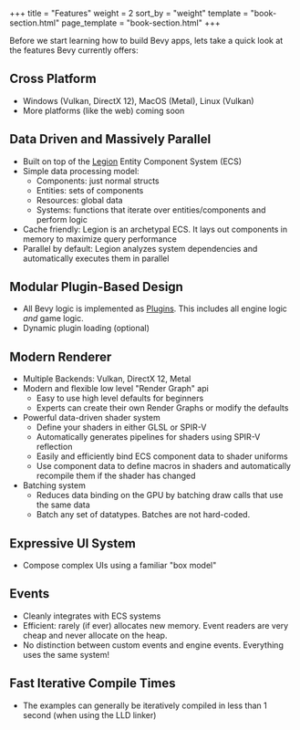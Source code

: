 +++
title = "Features"
weight = 2
sort_by = "weight"
template = "book-section.html"
page_template = "book-section.html"
+++

Before we start learning how to build Bevy apps, lets take a quick look at the features Bevy currently offers:

## Cross Platform

* Windows (Vulkan, DirectX 12), MacOS (Metal), Linux (Vulkan)
* More platforms (like the web) coming soon

## Data Driven and Massively Parallel

* Built on top of the <a href="https://github.com/TomGillen/legion" target="_blank">Legion</a> Entity Component System (ECS)
* Simple data processing model:
    * Components: just normal structs
    * Entities: sets of components
    * Resources: global data
    * Systems: functions that iterate over entities/components and perform logic
* Cache friendly: Legion is an archetypal ECS. It lays out components in memory to maximize query performance
* Parallel by default: Legion analyzes system dependencies and automatically executes them in parallel

## Modular Plugin-Based Design

* All Bevy logic is implemented as [Plugins](/learn/book/getting-started/plugins). This includes all engine logic _and_ game logic.
* Dynamic plugin loading (optional)

## Modern Renderer

* Multiple Backends: Vulkan, DirectX 12, Metal
* Modern and flexible low level "Render Graph" api
    * Easy to use high level defaults for beginners 
    * Experts can create their own Render Graphs or modify the defaults
* Powerful data-driven shader system
    * Define your shaders in either GLSL or SPIR-V
    * Automatically generates pipelines for shaders using SPIR-V reflection
    * Easily and efficiently bind ECS component data to shader uniforms
    * Use component data to define macros in shaders and automatically recompile them if the shader has changed
* Batching system
    * Reduces data binding on the GPU by batching draw calls that use the same data
    * Batch any set of datatypes. Batches are not hard-coded.

## Expressive UI System

* Compose complex UIs using a familiar "box model" 

## Events

* Cleanly integrates with ECS systems
* Efficient: rarely (if ever) allocates new memory. Event readers are very cheap and never allocate on the heap. 
* No distinction between custom events and engine events. Everything uses the same system!

## Fast Iterative Compile Times

* The examples can generally be iteratively compiled in less than 1 second (when using the LLD linker)